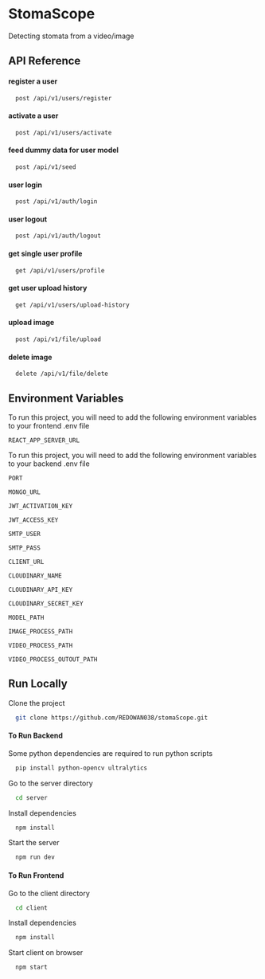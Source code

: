 
# StomaScope

Detecting stomata from a video/image

## API Reference

#### register a user

```http
  post /api/v1/users/register
```

#### activate a user

```http
  post /api/v1/users/activate
```

#### feed dummy data for user model

```http
  post /api/v1/seed
```

#### user login

```http
  post /api/v1/auth/login
```

#### user logout

```http
  post /api/v1/auth/logout
```

#### get single user profile

```http
  get /api/v1/users/profile
```

#### get user upload history

```http
  get /api/v1/users/upload-history
```


#### upload image

```http
  post /api/v1/file/upload
```


#### delete image

```http
  delete /api/v1/file/delete
```

## Environment Variables


To run this project, you will need to add the following environment variables to your frontend 
.env file

`REACT_APP_SERVER_URL`


To run this project, you will need to add the following environment variables to your backend 
.env file

`PORT`

`MONGO_URL`

`JWT_ACTIVATION_KEY`

`JWT_ACCESS_KEY`

`SMTP_USER`

`SMTP_PASS`

`CLIENT_URL`

`CLOUDINARY_NAME`

`CLOUDINARY_API_KEY`

`CLOUDINARY_SECRET_KEY`

`MODEL_PATH`

`IMAGE_PROCESS_PATH`

`VIDEO_PROCESS_PATH`

`VIDEO_PROCESS_OUTOUT_PATH`



## Run Locally

Clone the project

```bash
  git clone https://github.com/REDOWAN038/stomaScope.git
```

#### To Run Backend
Some python dependencies are required to run python scripts

```bash
  pip install python-opencv ultralytics
```

Go to the server directory

```bash
  cd server
```

Install dependencies

```bash
  npm install
```

Start the server

```bash
  npm run dev
```

#### To Run Frontend
Go to the client directory

```bash
  cd client
```

Install dependencies

```bash
  npm install
```

Start client on browser

```bash
  npm start
```


